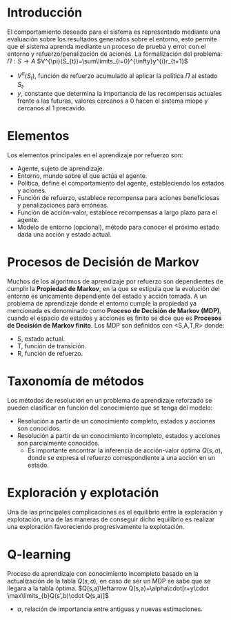 # Introducción
El comportamiento deseado para el sistema es representado mediante una evaluación sobre los resultados generados sobre el entorno, esto permite que el sistema aprenda mediante un proceso de prueba y error con el entorno y refuerzo/penalización de aciones. La formalización del problema:
$\Pi : S\rightarrow A$
$V^{\pi}(S_{t})=\sum\limits_{i=0}^{\infty}y^{i}r_{t+1}$
- $V^{\pi}(S_{t})$, función de refuerzo acumulado al aplicar la política $\Pi$ al estado $S_{t}$.
- $y$, constante que determina la importancia de las recompensas actuales frente a las futuras, valores cercanos a 0 hacen el sistema miope y cercanos al 1 precavido.

# Elementos
Los elementos principales en el aprendizaje por refuerzo son:
- Agente, sujeto de aprendizaje.
- Entorno, mundo sobre el que actúa el agente.
- Política, define el comportamiento del agente, estableciendo los estados y aciones.
- Función de refuerzo, establece recompensa para aciones beneficiosas y penalizaciones para erróneas.
- Función de acción-valor, establece recompensas a largo plazo para el agente.
- Modelo de entorno (opcional), método para conocer el próximo estado dada una acción y estado actual.

# Procesos de Decisión de Markov
Muchos de los algoritmos de aprendizaje por refuerzo son dependientes de cumplir la **Propiedad de Markov**, en la que se estipula que la evolución del entorno es únicamente dependiente del estado y acción tomada. A un problema de aprendizaje donde el entorno cumple la propiedad ya mencionada es denominado como **Proceso de Decisión de Markov (MDP)**, cuando el espacio de estados y acciones es finito se dice que es **Procesos de Decisión de Markov finito**.
Los MDP son definidos con <S,A,T,R> donde:
- S, estado actual.
- T, función de transición.
- R, función de refuerzo.

# Taxonomía de métodos
Los métodos de resolución en un problema de aprendizaje reforzado se pueden clasificar en función del conocimiento que se tenga del modelo:
- Resolución a partir de un conocimiento completo, estados y acciones son conocidos.
- Resolución a partir de un conocimiento incompleto, estados y acciones son parcialmente conocidos.
	- Es importante encontrar la inferencia de acción-valor óptima $Q(s, a)$, donde se expresa el refuerzo correspondiente a una acción en un estado.

# Exploración y explotación
Una de las principales complicaciones es el equilibrio entre la exploración y explotación, una de las maneras de conseguir dicho equilibrio es realizar una exploración favoreciendo progresivamente la explotación.
# Q-learning
Proceso de aprendizaje con conocimiento incompleto basado en la actualización de la tabla $Q(s, a)$, en caso de ser un MDP se sabe que se llegara a la tabla óptima.
$Q(s,a)\leftarrow Q(s,a)+\alpha\cdot[r+y\cdot \max\limits_{b}Q(s',b)\cdot Q(s,a)]$
- $\alpha$, relación de importancia entre antiguas y nuevas estimaciones.